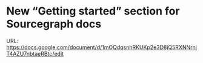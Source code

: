 # New “Getting started” section for Sourcegraph docs

URL: https://docs.google.com/document/d/1mOQdqsnhRKUKp2e3D8jQ5RXNNrniT4AZU7nbtaeRBtc/edit

